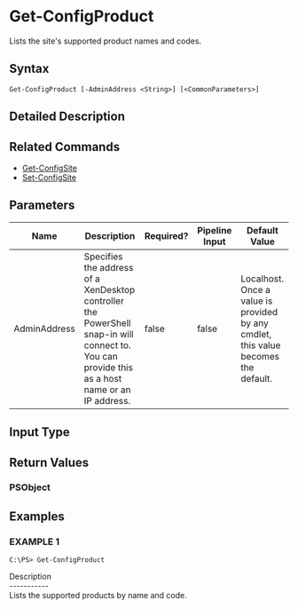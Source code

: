﻿# Get-ConfigProduct

   Lists the site's supported product names and codes.

## Syntax
```
Get-ConfigProduct [-AdminAddress <String>] [<CommonParameters>]
```

## Detailed Description
   

## Related Commands
  * [Get-ConfigSite](Get-ConfigSite/)
  * [Set-ConfigSite](Set-ConfigSite/)
## Parameters

| Name   | Description | Required? | Pipeline Input | Default Value |
| --- | --- | --- | --- | --- |
| AdminAddress | Specifies the address of a XenDesktop controller the PowerShell snap-in will connect to. You can provide this as a host name or an IP address. | false | false | Localhost. Once a value is provided by any cmdlet, this value becomes the default. |

## Input Type
### 
   
## Return Values
### PSObject
   
## Examples

### EXAMPLE 1
```
C:\PS> Get-ConfigProduct
```
   Description<br>-----------<br>Lists the supported products by name and code.

